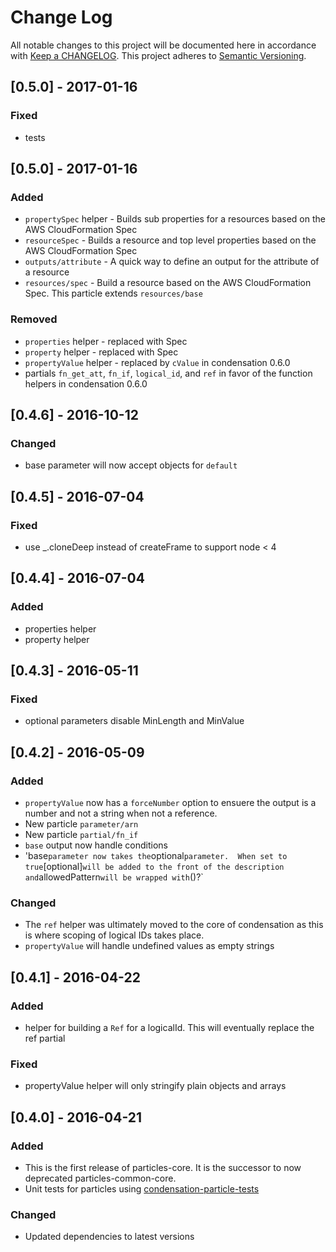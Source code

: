 # Change Log
All notable changes to this project will be documented here in
accordance with [Keep a CHANGELOG][keep-changelog-url].
This project adheres to [Semantic Versioning][semver-url].

## [0.5.0] - 2017-01-16
### Fixed
- tests

## [0.5.0] - 2017-01-16
### Added
- `propertySpec` helper - Builds sub properties for a resources based on the
  AWS CloudFormation Spec
- `resourceSpec` - Builds a resource and top level properties based on
  the AWS CloudFormation Spec
- `outputs/attribute` - A quick way to define an output for the
  attribute of a resource
- `resources/spec` - Build a resource based on the AWS CloudFormation
  Spec. This particle extends `resources/base`

### Removed
- `properties` helper - replaced with Spec
- `property` helper - replaced with Spec
- `propertyValue` helper - replaced by `cValue` in condensation 0.6.0
- partials `fn_get_att`, `fn_if`, `logical_id`, and `ref` in favor of
  the function helpers in condensation 0.6.0

## [0.4.6] - 2016-10-12
### Changed
- base parameter will now accept objects for `default`

## [0.4.5] - 2016-07-04
### Fixed
- use \_.cloneDeep instead of createFrame to support node < 4

## [0.4.4] - 2016-07-04
### Added
- properties helper
- property helper

## [0.4.3] - 2016-05-11
### Fixed
- optional parameters disable MinLength and MinValue

## [0.4.2] - 2016-05-09
### Added
- `propertyValue` now has a `forceNumber` option to ensuere the output
  is a number and not a string when not a reference.
- New particle `parameter/arn`
- New particle `partial/fn_if`
- `base` output now handle conditions
- 'base` parameter now takes the `optional` parameter.  When set to true
  `[optional]` will be added to the front of the description and
  `allowedPattern` will be wrapped with `()?`

### Changed
- The `ref` helper was ultimately moved to the core of condensation as
  this is where scoping of logical IDs takes place.
- `propertyValue` will handle undefined values as empty strings

## [0.4.1] - 2016-04-22
### Added
- helper for building a `Ref` for a logicalId. This will eventually replace the
  ref partial

### Fixed
- propertyValue helper will only stringify plain objects and arrays

## [0.4.0] - 2016-04-21
### Added
- This is the first release of particles-core.  It is the successor to now
  deprecated particles-common-core.
- Unit tests for particles using [condensation-particle-tests][cpt-url]

### Changed
- Updated dependencies to latest versions

[cpt-url]: https://github.com/SungardAS/condensation-particle-tests
[semver-url]: http://semver.org
[keep-changelog-url]: http://keepachangelog.com
